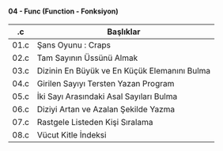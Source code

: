 #### 04 - Func (Function - Fonksiyon)

| .c   | Başlıklar                                    |
| ---- | -------------------------------------------- |
| 01.c | Şans Oyunu : Craps                           |
| 02.c | Tam Sayının Üssünü Almak                     |
| 03.c | Dizinin En Büyük ve En Küçük Elemanını Bulma |
| 04.c | Girilen Sayıyı Tersten Yazan Program         |
| 05.c | İki Sayı Arasındaki Asal Sayıları Bulma      |
| 06.c | Diziyi Artan ve Azalan Şekilde Yazma         |
| 07.c | Rastgele Listeden Kişi Sıralama              |
| 08.c | Vücut Kitle İndeksi                          |
